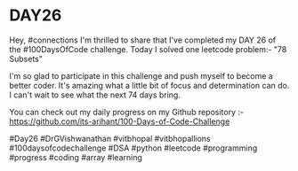 # DAY26
Hey, #connections I'm thrilled to share that I've completed my DAY 26 of the #100DaysOfCode challenge. Today I solved one leetcode problem:- "78 Subsets"

I'm so glad to participate in this challenge and push myself to become a better coder. It's amazing what a little bit of focus and determination can do. I can't wait to see what the next 74 days bring.

You can check out my daily progress on my Github repository :- https://github.com/its-arihant/100-Days-of-Code-Challenge

#Day26 #DrGVishwanathan #vitbhopal #vitbhopallions #100daysofcodechallenge #DSA #python #leetcode #programming #progress #coding #array #learning
